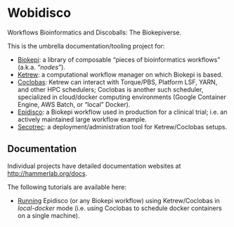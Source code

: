 Wobidisco
=========

Workflows Bioinformatics and Discoballs: The Biokepiverse.

This is the umbrella documentation/tooling project for:

- [Biokepi](https://github.com/hammerlab/biokepi): a library of composable
  “pieces of bioinformatics workflows” (a.k.a. *“nodes”*).
- [Ketrew](https://github.com/hammerlab/ketrew): a computational workflow
  manager on which Biokepi is based.
- [Coclobas](https://github.com/hammerlab/coclobas): Ketrew can interact with
  Torque/PBS, Platform LSF, YARN, and other HPC schedulers; Coclobas is another
  such scheduler, specialized in cloud/docker computing environments (Google
  Container Engine, AWS Batch, or “local” Docker).
- [Epidisco](https://github.com/hammerlab/epidisco): a Biokepi workflow used in
  production for a clinical trial; i.e. an actively maintained large workflow
  example.
- [Secotrec](https://github.com/hammerlab/secotrec): a deployment/administration
  tool for Ketrew/Coclobas setups.


Documentation
-------------

Individual projects have detailed documentation websites at
<http://hammerlab.org/docs>.

The following tutorials are available here:

- [Running](./doc/running-local) Epidisco (or any Biokepi workflow) using
  Ketrew/Coclobas in *local-docker* mode (i.e. using Coclobas to schedule docker
  containers on a single machine).
  


